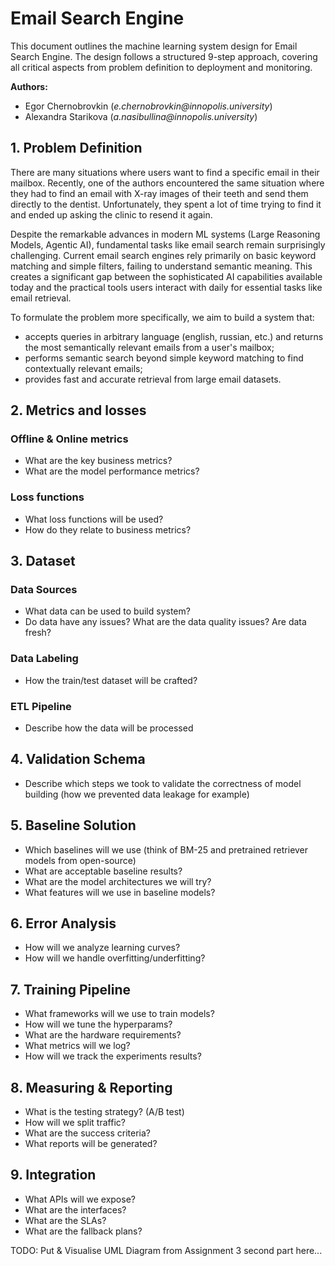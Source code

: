 # Email Search Engine

This document outlines the machine learning system design for Email Search Engine. The design follows a structured 9-step approach, covering all critical aspects from problem definition to deployment and monitoring.

**Authors:**
* Egor Chernobrovkin (_e.chernobrovkin@innopolis.university_)
* Alexandra Starikova (_a.nasibullina@innopolis.university_)

## **1. Problem Definition**

There are many situations where users want to find a specific email in their mailbox. Recently, one of the authors encountered the same situation where they had to find an email with X-ray images of their teeth and send them directly to the dentist. Unfortunately, they spent a lot of time trying to find it and ended up asking the clinic to resend it again.

Despite the remarkable advances in modern ML systems (Large Reasoning Models, Agentic AI), fundamental tasks like email search remain surprisingly challenging. Current email search engines rely primarily on basic keyword matching and simple filters, failing to understand semantic meaning. This creates a significant gap between the sophisticated AI capabilities available today and the practical tools users interact with daily for essential tasks like email retrieval.

To formulate the problem more specifically, we aim to build a system that:
- accepts queries in arbitrary language (english, russian, etc.) and returns the most semantically relevant emails from a user's mailbox;
- performs semantic search beyond simple keyword matching to find contextually relevant emails;
- provides fast and accurate retrieval from large email datasets.

## **2. Metrics and losses**

### Offline & Online metrics
- What are the key business metrics?
- What are the model performance metrics?


### Loss functions
- What loss functions will be used?
- How do they relate to business metrics?

## **3. Dataset**

### Data Sources
- What data can be used to build system?
- Do data have any issues? What are the data quality issues? Are data fresh?

### Data Labeling
- How the train/test dataset will be crafted?


### ETL Pipeline
- Describe how the data will be processed


## **4. Validation Schema**
- Describe which steps we took to validate the correctness of model building (how we prevented data leakage for example)

## **5. Baseline Solution**
- Which baselines will we use (think of BM-25 and pretrained retriever models from open-source)
- What are acceptable baseline results?
- What are the model architectures we will try?
- What features will we use in baseline models?

##  **6. Error Analysis**
- How will we analyze learning curves?
- How will we handle overfitting/underfitting?


## **7. Training Pipeline**
- What frameworks will we use to train models?
- How will we tune the hyperparams?
- What are the hardware requirements?
- What metrics will we log?
- How will we track the experiments results?

## **8. Measuring & Reporting**
- What is the testing strategy? (A/B test)
- How will we split traffic?
- What are the success criteria?
- What reports will be generated?

## **9. Integration**
- What APIs will we expose?
- What are the interfaces?
- What are the SLAs?
- What are the fallback plans?

TODO: Put & Visualise UML Diagram from Assignment 3 second part here...